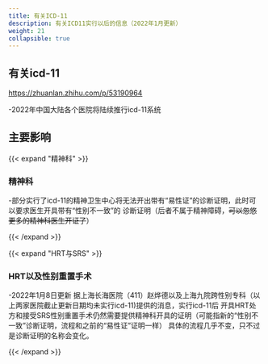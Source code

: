 ```yaml
---
title: 有关ICD-11
description: 有关ICD11实行以后的信息（2022年1月更新）
weight: 21
collapsible: true
---
```


## 有关icd-11
https://zhuanlan.zhihu.com/p/53190964

-2022年中国大陆各个医院将陆续推行icd-11系统
## 主要影响

{{< expand "精神科" >}}
### 精神科
-部分实行了icd-11的精神卫生中心将无法开出带有“易性证”的诊断证明，此时可以要求医生开具带有“性别不一致”的
诊断证明（后者不属于精神障碍，~~可以忽悠更多的精神科医生开证了~~）

{{< /expand >}}

{{< expand "HRT与SRS" >}}
### HRT以及性别重置手术
-2022年1月8日更新
据上海长海医院（411）赵烨德以及上海九院跨性别专科（以上两家医院截止更新日期均未实行icd-11)提供的消息，实行icd-11后
开具HRT处方和接受SRS性别重置手术仍然需要提供精神科开具的证明（可能指新的“性别不一致”诊断证明，流程和之前的“易性证”证明一样）
具体的流程几乎不变，只不过是诊断证明的名称会变化。

{{< /expand >}}
